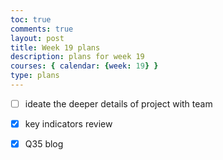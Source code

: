 ```yaml
---
toc: true
comments: true
layout: post
title: Week 19 plans
description: plans for week 19
courses: { calendar: {week: 19} }
type: plans
---
```


- [ ] ideate the deeper details of project with team

- [x] key indicators review

- [x] Q35 blog 